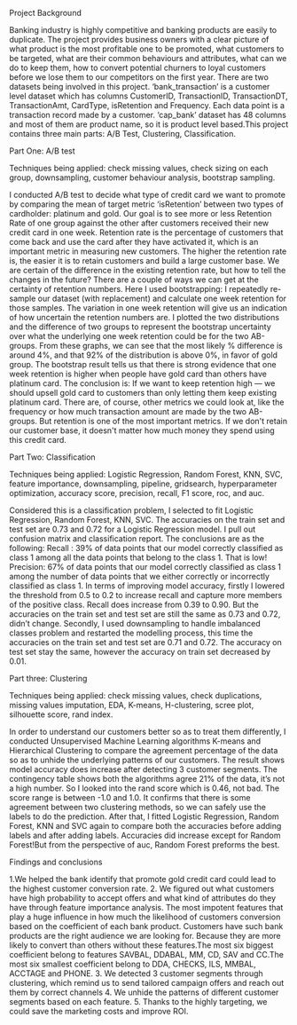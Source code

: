 Project Background

Banking industry is highly competitive and banking products are easily to duplicate. The project provides business owners with a clear picture of what product is the most profitable one to be promoted, what customers to be targeted, what are their common behaviours and attributes, what can we do to keep them, how to convert potential churners to loyal customers before we lose them to our competitors on the first year.
There are two datasets being involved in this project. ‘bank_transaction’ is a customer level dataset which has columns CustomerID, TransactionID, TransactionDT, TransactionAmt, CardType, isRetention and Frequency. Each data point is a transaction record made by a customer. ‘cap_bank’ dataset has 48 columns and most of them are product name, so it is product level based.This project contains three main parts: A/B Test, Clustering, Classification.



Part One: A/B test

Techniques being applied: check missing values, check sizing on each group, downsampling, customer behaviour analysis, bootstrap sampling.

I conducted A/B test to decide what type of credit card we want to promote by comparing the mean of target metric ‘isRetention’ between two types of cardholder: platinum and gold.  Our goal is to see more or less Retention Rate of one group against the other after customers received their new credit card in one week. Retention rate is the percentage of customers that come back and use the card after they have activated it, which is an important metric in measuring new customers. The higher the retention rate is, the easier it is to retain customers and build a large customer base. We are certain of the difference in the existing retention rate, but how to tell the changes in the future? There are a couple of ways we can get at the certainty of retention numbers. Here I used bootstrapping: I repeatedly re-sample our dataset (with replacement) and calculate one week retention for those samples. The variation in one week retention will give us an indication of how uncertain the retention numbers are. I plotted the two distributions and the difference of two groups to represent the bootstrap uncertainty over what the underlying one week retention could be for the two AB-groups. From these graphs, we can see that the most likely % difference is around 4%, and that 92% of the distribution is above 0%, in favor of gold group. The bootstrap result tells us that there is strong evidence that one week retention is higher when people have gold card than others have platinum card. The conclusion is: If we want to keep retention high — we should upsell gold card to customers than only letting them keep existing platinum card.
There are, of course, other metrics we could look at, like the frequency or how much transaction amount are made by the two AB-groups. But retention is one of the most important metrics. If we don't retain our customer base, it doesn't matter how much money they spend using this credit card.




Part Two: Classification 

Techniques being applied: Logistic Regression, Random Forest, KNN, SVC, feature importance, downsampling, pipeline, gridsearch, hyperparameter optimization, accuracy score, precision, recall, F1 score, roc, and auc.

Considered this is a classification problem, I selected to fit Logistic Regression, Random Forest, KNN, SVC.
The accuracies on the train set and test set are 0.73 and 0.72 for a Logistic Regression model. I pull out confusion matrix and classification report. The conclusions are as the following: 
Recall : 39% of data points that our model correctly classified as class 1 among all the data points that belong to the class 1. That is low!
Precision: 67% of data points that our model correctly classified as class 1 among the number of data points that we either correctly or incorrectly classified as class 1.
In terms of improving model accuracy, firstly I lowered the threshold from 0.5 to 0.2 to increase recall and capture more members of the positive class. Recall does increase from 0.39 to 0.90. But the accuracies on the train set and test set are still the same as 0.73 and 0.72, didn’t change. Secondly, I used downsampling to handle imbalanced classes problem and restarted the modelling process, this time the accuracies on the train set and test set are 0.71 and 0.72. The accuracy on test set stay the same, however the accuracy on train set decreased by 0.01.



Part three: Clustering

Techniques being applied: check missing values, check duplications, missing values imputation, EDA, K-means, H-clustering, scree plot, silhouette score, rand index.

In order to understand our customers better so as to treat them differently, I conducted Unsupervised Machine Learning algorithms K-means and Hierarchical Clustering to compare the agreement percentage of the data so as to unhide the underlying patterns of our customers. The result shows model accuracy does increase after detecting 3 customer segments. The contingency table shows both the algorithms agree 21% of the data, it’s not a high number. So I looked into the rand score which is 0.46, not bad. The score range is between -1.0 and 1.0. It  confirms that there is some agreement between two clustering methods, so we can safely use the labels to do the prediction. After that, I fitted Logistic Regression, Random Forest, KNN and SVC again to compare both the accuracies before adding labels and after adding labels. Accuracies did increase except for Random Forest!But from the perspective of auc, Random Forest preforms the best.




Findings and conclusions 

1.We helped the bank identify that promote gold credit card could lead to the highest customer conversion rate.
2. We figured out what customers have high probability to accept offers and what kind of attributes do they have through feature importance analysis.
The most impotent features that play a huge influence in how much the likelihood of customers conversion based on the coefficient of each bank product. Customers have such bank products are the right audience we are looking for.  Because they are more likely to convert than others without these features.The most six biggest coefficient belong to features SAVBAL, DDABAL, MM, CD, SAV and CC.The most six smallest coefficient belong to DDA, CHECKS, ILS, MMBAL, ACCTAGE and PHONE.
3. We detected 3 customer segments through clustering, which remind us to send tailored campaign offers and reach out them by correct channels
4. We unhide the patterns of different customer segments based on each feature.
5. Thanks to the highly targeting, we could save the marketing costs and improve ROI.

